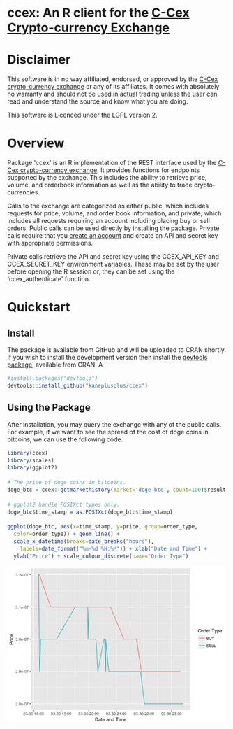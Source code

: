 
<!-- README.md is generated from README.Rmd. Please edit that file -->
ccex: An R client for the [C-Cex Crypto-currency Exchange](https://c-cex.com)
=============================================================================

Disclaimer
==========

This software is in no way affiliated, endorsed, or approved by the
[C-Cex crypto-currency exchange](https://c-cex.com/) or any of its affiliates. 
It comes with absolutely no warranty and should not be used in actual trading 
unless the user can read and understand the source and know what you are doing.

This software is Licenced under the LGPL version 2.

Overview
========

Package 'ccex' is an R implementation of the REST interface used by the
[C-Cex crypto-currency exchange](https://c-cex.com/). It provides
functions for endpoints supported by the exchange. This includes the
ability to retrieve price, volume, and orderbook information as well as
the ability to trade crypto-currencies.

Calls to the exchange are categorized as either public, which includes
requests for price, volume, and order book information, and private,
which includes all requests requiring an account including placing buy
or sell orders. Public calls can be used directly by installing the
package. Private calls require that you [create an
account](https://c-cex.com/?id=reg) and create an API and secret key
with appropriate permissions.

Private calls retrieve the API and secret key using the CCEX\_API\_KEY
and CCEX\_SECRET\_KEY environment variables. These may be set by the
user before opening the R session or, they can be set using the
'ccex\_authenticate' function.

Quickstart
==========

Install
-------

The package is available from GitHub and will be uploaded to CRAN
shortly. If you wish to install the development version then install the
[devtools package](https://CRAN.R-project.org/package=devtools),
available from CRAN. A

``` r
#install.packages("devtools")
devtools::install_github("kaneplusplus/ccex")
```

Using the Package
-----------------

After installation, you may query the exchange with any of the public
calls. For example, if we want to see the spread of the cost of doge
coins in bitcoins, we can use the following code.

``` r
library(ccex)
library(scales)
library(ggplot2)

# The price of doge coins in bitcoins.
doge_btc = ccex::getmarkethistory(market='doge-btc', count=100)$result

# ggplot2 handle POSIXct types only.
doge_btc$time_stamp = as.POSIXct(doge_btc$time_stamp)

ggplot(doge_btc, aes(x=time_stamp, y=price, group=order_type, 
  color=order_type)) + geom_line() + 
  scale_x_datetime(breaks=date_breaks("hours"), 
    labels=date_format("%m-%d %H:%M")) + xlab("Date and Time") +
  ylab("Price") + scale_colour_discrete(name="Order Type")
```

![](inst/doc/README_files/figure-markdown_github-hard_line_breaks/unnamed-chunk-2-1.png)
